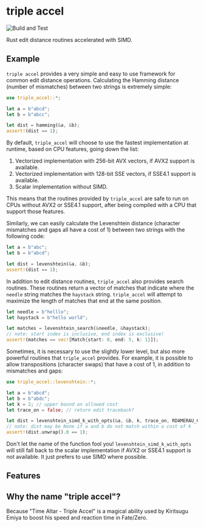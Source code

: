 # triple accel
![Build and Test](https://github.com/Daniel-Liu-c0deb0t/triple_accel/workflows/Build%20and%20Test/badge.svg)

Rust edit distance routines accelerated with SIMD.

## Example
`triple accel` provides a very simple and easy to use framework for common edit distance operations. Calculating the Hamming distance (number of mismatches) between two strings is extremely simple:
```Rust
use triple_accel::*;

let a = b"abcd";
let b = b"abcc";

let dist = hamming(&a, &b);
assert!(dist == 1);
```
By default, `triple_accel` will choose to use the fastest implementation at runtime, based on CPU features, going down the list:

1. Vectorized implementation with 256-bit AVX vectors, if AVX2 support is available.
2. Vectorized implementation with 128-bit SSE vectors, if SSE4.1 support is available.
3. Scalar implementation without SIMD.

This means that the routines provided by `triple_accel` are safe to run on CPUs without AVX2 or SSE4.1 support, after being compiled with a CPU that support those features.

Similarly, we can easily calculate the Levenshtein distance (character mismatches and gaps all have a cost of 1) between two strings with the following code:
```Rust
let a = b"abc";
let b = b"abcd";

let dist = levenshtein(&a, &b);
assert!(dist == 1);
```
In addition to edit distance routines, `triple_accel` also provides search routines. These routines return a vector of matches that indicate where the `needle` string matches the `haystack` string. `triple_accel` will attempt to maximize the length of matches that end at the same position.
```Rust
let needle = b"helllo";
let haystack = b"hello world";

let matches = levenshtein_search(&needle, &haystack);
// note: start index is inclusive, end index is exclusive!
assert!(matches == vec![Match{start: 0, end: 5, k: 1}]);
```
Sometimes, it is necessary to use the slightly lower level, but also more powerful routines that `triple_accel` provides. For example, it is possible to allow transpositions (character swaps) that have a cost of 1, in addition to mismatches and gaps:
```Rust
use triple_accel::levenshtein::*;

let a = b"abcd";
let b = b"abdc";
let k = 2; // upper bound on allowed cost
let trace_on = false; // return edit traceback?

let dist = levenshtein_simd_k_with_opts(&a, &b, k, trace_on, RDAMERAU_COSTS);
// note: dist may be None if a and b do not match within a cost of k
assert!(dist.unwrap().0 == 1);
```
Don't let the name of the function fool you! `levenshtein_simd_k_with_opts` will still fall back to the scalar implementation if AVX2 or SSE4.1 support is not available. It just prefers to use SIMD where possible.

## Features


## Why the name "triple accel"?
Because "Time Altar - Triple Accel" is a magical ability used by Kiritsugu Emiya to boost his speed and reaction time in Fate/Zero.
